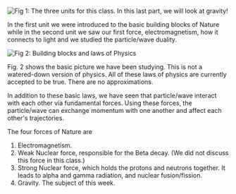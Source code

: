 ![](https://online.science.psu.edu/sites/default/files/phys010/W14cosmo/Plan.png "Fig 1: The three units for this class. In this last part, we will look at gravity!")

In the first unit we were introduced to the basic building blocks of Nature while in the second unit we saw our first force, electromagnetism, how it connects to light and we studied the particle/wave duality.

![](https://online.science.psu.edu/sites/default/files/phys010/W14cosmo/Law%20of%20Physics2.jpg "Fig 2: Building blocks and laws of Physics")

Fig. 2 shows the basic picture we have been studying. This is not a watered-down version of physics. All of these laws of physics are currently accepted to be true. There are no approximations.

In addition to these basic laws, we have seen that particle/wave interact with each other via fundamental forces. Using these forces, the particle/wave can exchange momentum with one another and affect each other's trajectories.

The four forces of Nature are

1. Electromagnetism.
2. Weak Nuclear force, responsible for the Beta decay. (We did not discuss this force in this class.)
3. Strong Nuclear force, which holds the protons and neutrons together. It leads to alpha and gamma radiation, and nuclear fusion/fission.
4. Gravity. The subject of this week.